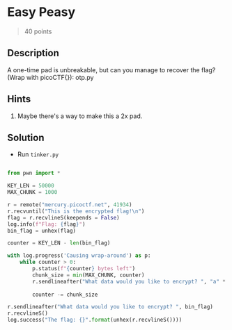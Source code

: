# Easy Peasy
> 40 points 

 ## Description
A one-time pad is unbreakable, but can you manage to recover the flag? (Wrap with picoCTF{}): otp.py
## Hints
<ol>
    <li>Maybe there's a way to make this a 2x pad.</li>
</ol> 

## Solution
- Run `tinker.py`

```python

from pwn import *

KEY_LEN = 50000
MAX_CHUNK = 1000

r = remote("mercury.picoctf.net", 41934)
r.recvuntil("This is the encrypted flag!\n")
flag = r.recvlineS(keepends = False)
log.info(f"Flag: {flag}")
bin_flag = unhex(flag)

counter = KEY_LEN - len(bin_flag)

with log.progress('Causing wrap-around') as p:
    while counter > 0:
        p.status(f"{counter} bytes left")
        chunk_size = min(MAX_CHUNK, counter)
        r.sendlineafter("What data would you like to encrypt? ", "a" * chunk_size)
        
        counter -= chunk_size

r.sendlineafter("What data would you like to encrypt? ", bin_flag)
r.recvlineS()
log.success("The flag: {}".format(unhex(r.recvlineS())))
```

